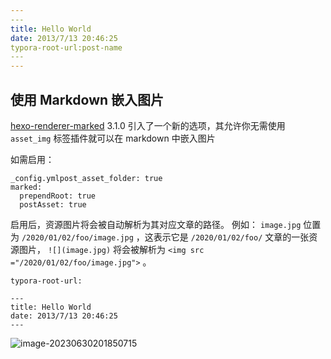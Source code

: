 ```yaml
---
​---
title: Hello World
date: 2013/7/13 20:46:25
typora-root-url:post-name
​---
---
```


## 使用 Markdown 嵌入图片

[hexo-renderer-marked](https://github.com/hexojs/hexo-renderer-marked) 3.1.0 引入了一个新的选项，其允许你无需使用 `asset_img` 标签插件就可以在 markdown 中嵌入图片

如需启用：

```
_config.ymlpost_asset_folder: true
marked:
  prependRoot: true
  postAsset: true
```

启用后，资源图片将会被自动解析为其对应文章的路径。
例如： `image.jpg` 位置为 `/2020/01/02/foo/image.jpg` ，这表示它是 `/2020/01/02/foo/` 文章的一张资源图片， `![](image.jpg)` 将会被解析为 `<img src ="/2020/01/02/foo/image.jpg">` 。

```text
typora-root-url:
```

```
---
title: Hello World
date: 2013/7/13 20:46:25
---
```

![image-20230630201850715](/image-20230630201850715.png)
